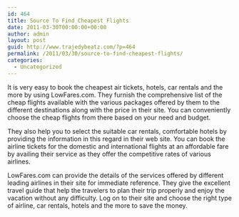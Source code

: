 ```yaml
---
id: 464
title: Source To Find Cheapest Flights
date: 2011-03-30T00:00:00+00:00
author: admin
layout: post
guid: http://www.trajedybeatz.com/?p=464
permalink: /2011/03/30/source-to-find-cheapest-flights/
categories:
  - Uncategorized
---
```

It is very easy to book the cheapest air tickets, hotels, car rentals and the more by using LowFares.com. They furnish the comprehensive list of the cheap flights available with the various packages offered by them to the different destinations along with the price in their site. You can conveniently choose the cheap flights from there based on your need and budget.

They also help you to select the suitable car rentals, comfortable hotels by providing the information in this regard in their web site. You can book the airline tickets for the domestic and international flights at an affordable fare by availing their service as they offer the competitive rates of various airlines.

LowFares.com can provide the details of the services offered by different leading airlines in their site for immediate reference. They give the excellent travel guide that help the travelers to plan their trip properly and enjoy the vacation without any difficulty. Log on to their site and choose the right type of airline, car rentals, hotels and the more to save the money.
